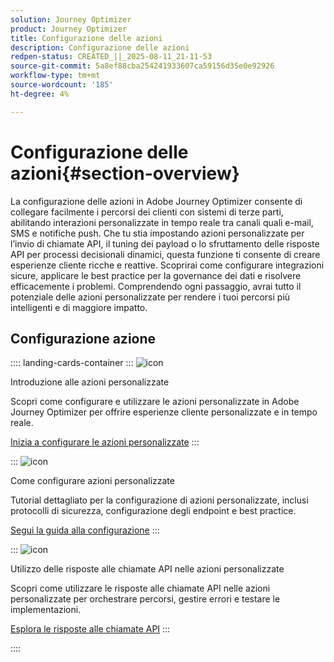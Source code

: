 ```yaml
---
solution: Journey Optimizer
product: Journey Optimizer
title: Configurazione delle azioni
description: Configurazione delle azioni
redpen-status: CREATED_||_2025-08-11_21-11-53
source-git-commit: 5a8ef88cba254241933607ca59156d35e0e92926
workflow-type: tm+mt
source-wordcount: '185'
ht-degree: 4%

---
```



# Configurazione delle azioni{#section-overview}

La configurazione delle azioni in Adobe Journey Optimizer consente di collegare facilmente i percorsi dei clienti con sistemi di terze parti, abilitando interazioni personalizzate in tempo reale tra canali quali e-mail, SMS e notifiche push. Che tu stia impostando azioni personalizzate per l’invio di chiamate API, il tuning dei payload o lo sfruttamento delle risposte API per processi decisionali dinamici, questa funzione ti consente di creare esperienze cliente ricche e reattive. Scoprirai come configurare integrazioni sicure, applicare le best practice per la governance dei dati e risolvere efficacemente i problemi. Comprendendo ogni passaggio, avrai tutto il potenziale delle azioni personalizzate per rendere i tuoi percorsi più intelligenti e di maggiore impatto.

## Configurazione azione

:::: landing-cards-container
:::
![icon](https://cdn.experienceleague.adobe.com/icons/circle-play.svg?lang=it)

Introduzione alle azioni personalizzate

Scopri come configurare e utilizzare le azioni personalizzate in Adobe Journey Optimizer per offrire esperienze cliente personalizzate e in tempo reale.

[Inizia a configurare le azioni personalizzate](../using/action/action.md)
:::

:::
![icon](https://cdn.experienceleague.adobe.com/icons/gear.svg?lang=it)

Come configurare azioni personalizzate

Tutorial dettagliato per la configurazione di azioni personalizzate, inclusi protocolli di sicurezza, configurazione degli endpoint e best practice.

[Segui la guida alla configurazione](../using/action/about-custom-action-configuration.md)
:::

:::
![icon](https://cdn.experienceleague.adobe.com/icons/code-branch.svg?lang=it)

Utilizzo delle risposte alle chiamate API nelle azioni personalizzate

Scopri come utilizzare le risposte alle chiamate API nelle azioni personalizzate per orchestrare percorsi, gestire errori e testare le implementazioni.

[Esplora le risposte alle chiamate API](../using/action/action-response.md)
:::

::::

